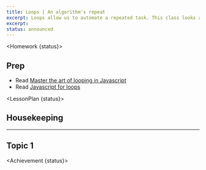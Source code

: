 ```yaml
---
title: Loops | An algorithm's repeat
excerpt: Loops allow us to automate a repeated task. This class looks at some basic uses for loops.
excerpt:
status: announced
---
```


<script>
	import Homework from "$lib/components/Homework.svelte";
	import LessonPlan from "$lib/components/LessonPlan.svelte";
	import Achievement from "$lib/components/Achievement.svelte";
</script>

<Homework {status}>

<h2>Prep</h2>

- Read [Master the art of looping in Javascript](https://www.freecodecamp.org/news/master-the-art-of-looping-in-javascript-with-these-incredible-tricks-a5da1aa1d6c5/)
- Read [Javascript for loops](https://www.freecodecamp.org/news/javascript-for-loops/)

</Homework>

<LessonPlan {status}>

## Housekeeping

---

## Topic 1

</LessonPlan>

<Achievement {status}>

</Achievement>

